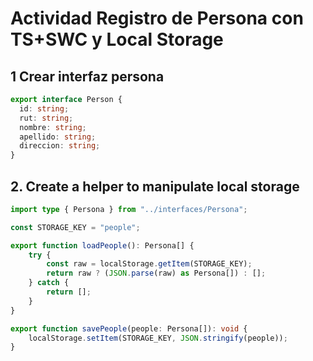 # Actividad Registro de Persona con TS+SWC y Local Storage

## 1 Crear interfaz persona

```ts
export interface Person {
  id: string;         
  rut: string;
  nombre: string;
  apellido: string;
  direccion: string;
}

```

## 2. Create a helper to manipulate local storage

```ts
import type { Persona } from "../interfaces/Persona";

const STORAGE_KEY = "people";

export function loadPeople(): Persona[] {
    try {
        const raw = localStorage.getItem(STORAGE_KEY);
        return raw ? (JSON.parse(raw) as Persona[]) : [];
    } catch {
        return [];
    }
}

export function savePeople(people: Persona[]): void {
    localStorage.setItem(STORAGE_KEY, JSON.stringify(people));
}
```
